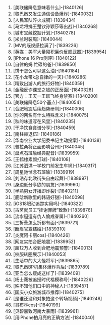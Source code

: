 
1. [美联储降息意味着什么]-[1840126]
1. [黎巴嫩又发生通信设备爆炸]-[1840032]
1. [人民军队淬火成钢]-[1839434]
1. [马龙将携王楚钦孙颖莎等出战]-[1840268]
1. [城市宝藏挖掘计划]-[1840278]
1. [米兰时装周]-[1840044]
1. [MV的既视感拉满了]-[1839226]
1. [英媒：美军大量囤积廉价反舰武器]-[1839954]
1. [iPhone 16 Pro测评]-[1840122]
1. [自律的妈 忙碌的爸]-[1839850]
1. [饼干怎么可以这么油]-[1840184]
1. [花小龙带k总自律的一天]-[1840286]
1. [精致出游人的旅行好物]-[1840359]
1. [金融反诈课堂之钱的正反面]-[1840328]
1. [官方：王天一王跃飞终身禁赛]-[1840200]
1. [美联储降息50个基点]-[1840054]
1. [合肥地震后续趋势研判]-[1840006]
1. [你的网名有什么特殊含义]-[1840075]
1. [秋的味道写在风里]-[1840235]
1. [干净饮食食谱分享]-[1840459]
1. [南柱赫退伍]-[1840186]
1. [华南农业大学纪委书记主动投案]-[1840138]
1. [普拉桑将正面影响台州]-[1840045]
1. [盘点石班瑜经典配音]-[1839959]
1. [王鹤棣素颜打球]-[1840108]
1. [江苏泗洪一学校门前发生车祸]-[1840317]
1. [周星驰悼念石班瑜]-[1839919]
1. [刘浩存北欧街头自由起舞]-[1838997]
1. [身边低分享欲的朋友]-[1839960]
1. [半熟男女开播即炸裂]-[1840211]
1. [鹿晗新歌里的韩语好甜]-[1840098]
1. [iOS18眼动追踪实用吗]-[1840322]
1. [古茗就员工“挂谢罪牌”致歉]-[1839876]
1. [流水迢迢有仇人偷成眷属]-[1840260]
1. [三折叠怎么折都有面]-[1839721]
1. [断眉官宣结婚]-[1839310]
1. [炎魔阿卡丽cos]-[1840426]
1. [网友实拍合肥地震]-[1839952]
1. [超12万人收到合肥地震预警]-[1840013]
1. [校服转圈展示]-[1840053]
1. [生活中的大大怪将军]-[1839865]
1. [黎巴嫩BP机集体爆炸背后]-[1839789]
1. [亚当怎么瘦成这样了]-[1839409]
1. [杨士莪被追授时代楷模称号]-[1840226]
1. [殊不知他们口中的神秘人]-[1839457]
1. [国庆小众旅游城市推荐]-[1840275]
1. [是谁还没和对象拍这个转场视频]-[1840248]
1. [哥布林cos]-[1840199]
1. [贝碧嘉致河南大暴雨]-[1839961]
1. [用iPhone拍月亮的正确方法]-[1840040]